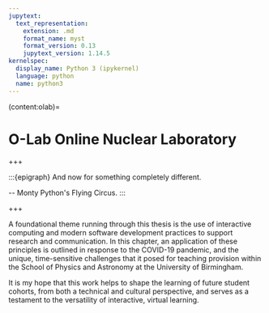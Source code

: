```yaml
---
jupytext:
  text_representation:
    extension: .md
    format_name: myst
    format_version: 0.13
    jupytext_version: 1.14.5
kernelspec:
  display_name: Python 3 (ipykernel)
  language: python
  name: python3
---
```


(content:olab)=
# O-Lab Online Nuclear Laboratory

+++


:::{epigraph}
And now for something completely different. 

-- Monty Python's Flying Circus.
:::

+++

A foundational theme running through this thesis is the use of interactive computing and modern software development practices to support research and communication. In this chapter, an application of these principles is outlined in response to the COVID-19 pandemic, and the unique, time-sensitive challenges that it posed for teaching provision within the School of Physics and Astronomy at the University of Birmingham.

It is my hope that this work helps to shape the learning of future student cohorts, from both a technical and cultural perspective, and serves as a testament to the versatility of interactive, virtual learning.
